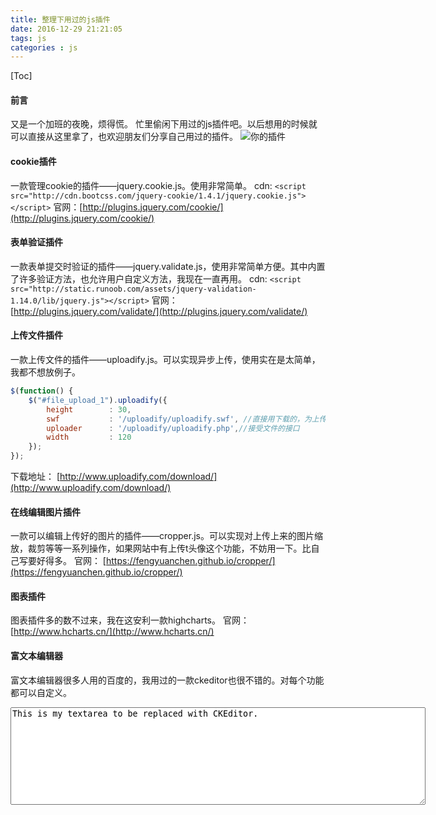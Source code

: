 ```yaml
---
title: 整理下用过的js插件
date: 2016-12-29 21:21:05
tags: js
categories : js
---
```

[Toc]
#### 前言
又是一个加班的夜晚，烦得慌。
忙里偷闲下用过的js插件吧。以后想用的时候就可以直接从这里拿了，也欢迎朋友们分享自己用过的插件。
![你的插件](/post_images/201612291.png)
#### cookie插件
一款管理cookie的插件——jquery.cookie.js。使用非常简单。
cdn: `<script src="http://cdn.bootcss.com/jquery-cookie/1.4.1/jquery.cookie.js"></script>`
官网：[http://plugins.jquery.com/cookie/](http://plugins.jquery.com/cookie/)
#### 表单验证插件
一款表单提交时验证的插件——jquery.validate.js，使用非常简单方便。其中内置了许多验证方法，也允许用户自定义方法，我现在一直再用。
cdn: `<script src="http://static.runoob.com/assets/jquery-validation-1.14.0/lib/jquery.js"></script>`
官网：[http://plugins.jquery.com/validate/](http://plugins.jquery.com/validate/)
#### 上传文件插件
一款上传文件的插件——uploadify.js。可以实现异步上传，使用实在是太简单，我都不想放例子。
``` javascript
$(function() {
    $("#file_upload_1").uploadify({
        height        : 30,
        swf           : '/uploadify/uploadify.swf', //直接用下载的，为上传文件的进度条
        uploader      : '/uploadify/uploadify.php',//接受文件的接口
        width         : 120
    });
});
```
下载地址： [http://www.uploadify.com/download/](http://www.uploadify.com/download/)
#### 在线编辑图片插件
一款可以编辑上传好的图片的插件——cropper.js。可以实现对上传上来的图片缩放，裁剪等等一系列操作，如果网站中有上传t头像这个功能，不妨用一下。比自己写要好得多。
官网： [https://fengyuanchen.github.io/cropper/](https://fengyuanchen.github.io/cropper/)
#### 图表插件
图表插件多的数不过来，我在这安利一款highcharts。
官网： [http://www.hcharts.cn/](http://www.hcharts.cn/)
#### 富文本编辑器
富文本编辑器很多人用的百度的，我用过的一款ckeditor也很不错的。对每个功能都可以自定义。
<script src="//cdn.ckeditor.com/4.6.1/basic/ckeditor.js"></script>
<textarea name="editor1" id="editor1" rows="10" cols="80">
This is my textarea to be replaced with CKEditor.
</textarea>
 <script> CKEDITOR.replace( 'editor1' );</script>




